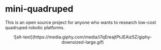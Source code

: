 # mini-quadruped

This is an open source project for anyone who wants to research low-cost quadruped robotic platforms. 

<p align="center">
![alt-text](https://media.giphy.com/media/i7qEreajtPtJEAiz5Z/giphy-downsized-large.gif)
</p>


